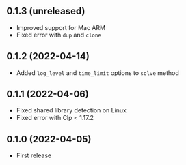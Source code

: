 ## 0.1.3 (unreleased)

- Improved support for Mac ARM
- Fixed error with `dup` and `clone`

## 0.1.2 (2022-04-14)

- Added `log_level` and `time_limit` options to `solve` method

## 0.1.1 (2022-04-06)

- Fixed shared library detection on Linux
- Fixed error with Clp < 1.17.2

## 0.1.0 (2022-04-05)

- First release
